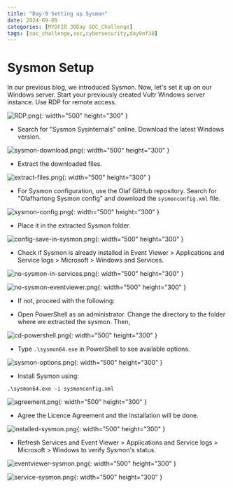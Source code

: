 ```yaml
---
title: "Day-9 Setting up Sysmon"
date: 2024-09-09
categories: [MYDFIR 30Day SOC_Challenge]
tags: [soc_challenge,soc,cybersecurity,day9of30]
---
```


# Sysmon Setup

In our previous blog, we introduced Sysmon. Now, let's set it up on our Windows server. Start your previously created Vultr Windows server instance. Use RDP for remote access.

![RDP.png](/assets/sysmon-setup/RDP.png){: width="500" height="300" }

- Search for "Sysmon Sysinternals" online. Download the latest Windows version. 

![sysmon-download.png](/assets/sysmon-setup/sysmon-download.png){: width="500" height="300" }

- Extract the downloaded files.

![extract-files.png](/assets/sysmon-setup/extract-files.png){: width="500" height="300" }

- For Sysmon configuration, use the Olaf GitHub repository. Search for "Olafhartong Sysmon config" and download the `sysmonconfig.xml` file. 

![sysmon-config.png](/assets/sysmon-setup/sysmon-config.png){: width="500" height="300" }

- Place it in the extracted Sysmon folder.

![config-save-in-sysmon.png](/assets/sysmon-setup/config-save-in-sysmon.png){: width="500" height="300" }

- Check if Sysmon is already installed in Event Viewer > Applications and  Service logs > Microsoft > Windows and Services. 

![no-sysmon-in-services.png](/assets/sysmon-setup/no-sysmon-in-services.png){: width="500" height="300" }

![no-sysmon-eventviewer.png](/assets/sysmon-setup/no-sysmon-eventviewer.png){: width="500" height="300" }

- If not, proceed with the following:

- Open PowerShell as an administrator. Change the directory to the folder where we extracted the sysmon. Then,

![cd-powershell.png](/assets/sysmon-setup/cd-powershell.png){: width="500" height="300" }

- Type `.\sysmon64.exe` in PowerShell to see available options.

![sysmon-options.png](/assets/sysmon-setup/sysmon-options.png){: width="500" height="300" }

- Install Sysmon using:

`.\sysmon64.exe -i sysmonconfig.xml`

![agreement.png](/assets/sysmon-setup/agreement.png){: width="500" height="300" }

- Agree the Licence Agreement and the installation will be done.

![installed-sysmon.png](/assets/sysmon-setup/installed-sysmon.png){: width="500" height="300" }

- Refresh Services and Event Viewer > Applications and  Service logs > Microsoft > Windows to verify Sysmon's status.

![eventviewer-sysmon.png](/assets/sysmon-setup/eventviewer-sysmon.png){: width="500" height="300" }

![service-sysmon.png](/assets/sysmon-setup/service-sysmon.png){: width="500" height="300" }